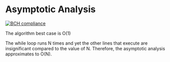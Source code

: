 # Asymptotic Analysis

[![BCH compliance](https://bettercodehub.com/edge/badge/jokamjohn/bootcamp-day1?branch=master)](https://bettercodehub.com/)

The algorithm best case is O(1) 
 
The while loop runs N times and yet the other lines that execute are insignificant compared to the value of N. 
Therefore, the asymptotic analysis approximates to O(N).
